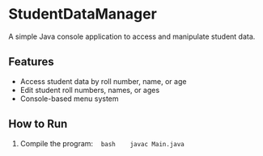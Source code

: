 # StudentDataManager
 A simple Java console application to access and manipulate student data.

 
## Features
- Access student data by roll number, name, or age
- Edit student roll numbers, names, or ages
- Console-based menu system


## How to Run
1. Compile the program:
   ```bash
   javac Main.java
   ```

